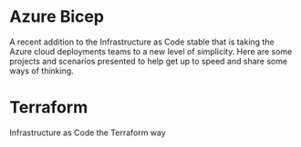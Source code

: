 # Azure Bicep
A recent addition to the Infrastructure as Code stable that is taking the Azure cloud deployments teams to a new level of simplicity. Here are some projects and scenarios presented to help get up to speed and share some ways of thinking.

# Terraform
Infrastructure as Code the Terraform way
